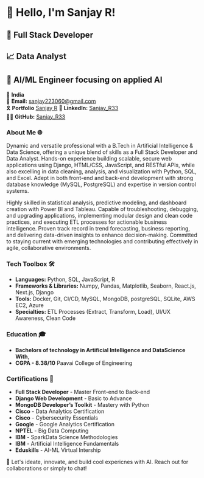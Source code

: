 # 👋 Hello, I'm Sanjay R!

## 🎲 Full Stack Developer 
## 📈 Data Analyst
## 🚀 AI/ML Engineer focusing on applied AI

📍 **India**  
📧 **Email:** [sanjay223060@gmail.com](mailto:sanjay223060@gmail.com)  
🎗️ **Portfolio** [Sanjay R](https://sanjay-personal-portfolio.onrender.com/)
🔗 **LinkedIn:** [Sanjay_R33](https://www.linkedin.com/in/sanjayr33)  
👨‍💻 **GitHub:** [Sanjay_R33](https://github.com/sanjayr33)


### About Me 🌐
Dynamic and versatile professional with a B.Tech in Artificial Intelligence & Data Science, offering a unique blend of skills as a Full Stack Developer and Data Analyst. Hands-on experience building scalable, secure web applications using Django, HTML/CSS, JavaScript, and RESTful APIs, while also excelling in data cleaning, analysis, and visualization with Python, SQL, and Excel. Adept in both front-end and back-end development with strong database knowledge (MySQL, PostgreSQL) and expertise in version control systems.

Highly skilled in statistical analysis, predictive modeling, and dashboard creation with Power BI and Tableau. Capable of troubleshooting, debugging, and upgrading applications, implementing modular design and clean code practices, and executing ETL processes for actionable business intelligence. Proven track record in trend forecasting, business reporting, and delivering data-driven insights to enhance decision-making. Committed to staying current with emerging technologies and contributing effectively in agile, collaborative environments.

### Tech Toolbox 🛠️
- **Languages:** Python, SQL, JavaScript, R
- **Frameworks & Libraries:** Numpy, Pandas, Matplotlib, Seaborn, React.js, Next.js, Django 
- **Tools:** Docker, Git, CI/CD, MySQL, MongoDB, postgreSQL, SQLite, AWS EC2, Azure
- **Specialties:** ETL Processes (Extract, Transform, Load), UI/UX Awareness, Clean Code

### Education 🎓
- **Bachelors of technology in Artificial Intelligence and DataScience With**,
- **CGPA - 8.38/10** Paavai College of Engineering 

### Certifications 📜
- **Full Stack Developer** - Master Front-end to Back-end
- **Django Web Development** - Basic to Advance
- **MongoDB Developer’s Toolkit** - Mastery with Python
- **Cisco** - Data Analytics Certification
- **Cisco** - Cybersecurity Essentials
- **Google** - Google Analytics Certification
- **NPTEL** - Big Data Computing
- **IBM** - SparkData Science Methodologies
- **IBM** - Artificial Intelligence Fundamentals
- **Eduskills** - AI-ML Virtual Intership
  
🔗 Let's ideate, innovate, and build cool expericnes with AI. Reach out for collaborations or simply to chat!


<!--
**sanjayr33/sanjayr33** is a ✨ _special_ ✨ repository because its `README.md` (this file) appears on your GitHub profile.

Here are some ideas to get you started:

- 🔭 I’m currently working on ...
- 🌱 I’m currently learning ...
- 👯 I’m looking to collaborate on ...
- 🤔 I’m looking for help with ...
- 💬 Ask me about ...
- 📫 How to reach me: ...
- 😄 Pronouns: ...
- ⚡ Fun fact: ...
-->
